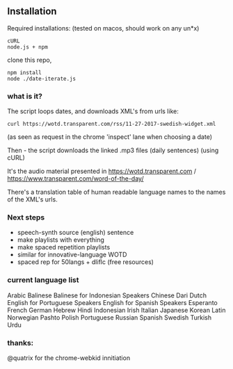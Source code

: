
## Installation
Required installations: (tested on macos, should work on any un\*x)
```
cURL
node.js + npm
```

clone this repo,
```
npm install
node ./date-iterate.js
```

### what is it? 
The script loops dates, and downloads XML's from urls like:
```
curl https://wotd.transparent.com/rss/11-27-2017-swedish-widget.xml
```
(as seen as request in the chrome 'inspect' lane when choosing a date)

Then - the script downloads the linked .mp3 files (daily sentences) (using cURL)

It's the audio material presented in https://wotd.transparent.com / https://www.transparent.com/word-of-the-day/ 

There's a translation table of human readable language names to the names of the XML's urls.

### Next steps 

 * speech-synth source (english) sentence
 * make playlists with everything
 * make spaced repetition playlists
 * similar for innovative-language WOTD 
 * spaced rep for 50langs + dliflc (free resources)

### current language list 
Arabic
Balinese
Balinese for Indonesian Speakers
Chinese
Dari
Dutch
English for Portuguese Speakers
English for Spanish Speakers
Esperanto
French
German
Hebrew
Hindi
Indonesian
Irish
Italian
Japanese
Korean
Latin
Norwegian
Pashto
Polish
Portuguese
Russian
Spanish
Swedish
Turkish
Urdu



### thanks:

@quatrix for the chrome-webkid innitiation





